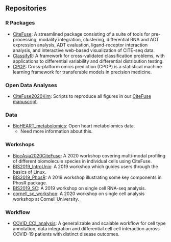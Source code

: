 ## Repositories

### R Packages
- [CiteFuse](https://github.com/SydneyBioX/CiteFuse): A streamlined package consisting of a suite of tools for pre-processing, modality integration, clustering, differential RNA and ADT expression analysis, ADT evaluation, ligand-receptor interaction analysis, and interactive web-based visualization of CITE-seq data.
- [ClassifyR](https://github.com/SydneyBioX/ClassifyR): A framework for cross-validated classification problems, with applications to differential variability and differential distribution testing.
- [CPOP](https://github.com/SydneyBioX/CPOP): Cross-platform omics prediction (CPOP) is a statistical machine learning framework for transferable models in precision medicine.

### Open Data Analyses
- [CiteFuse2020Kim](https://github.com/SydneyBioX/CiteFuse2020Kim): Scripts to reproduce all figures in our [CiteFuse manuscript](https://www.biorxiv.org/content/10.1101/854299v1).          


### Data
- [BioHEART_metabolomics](https://github.com/SydneyBioX/BioHEART_metabolomics): Open heart metabolomics data.
    - Need more information about this.


### Workshops
- [BiocAsia2020CiteFuse](https://github.com/SydneyBioX/BiocAsia2020CiteFuse): A 2020 workshop covering multi-modal profiling of different biomolecule species in individual cells using CiteFuse.
- [BIS2019_IntroUnix](https://github.com/SydneyBioX/BIS2019_IntroUnix): A 2019 workshop which guides users through the basics of Linux.
- [BIS2019_PhosR](https://github.com/SydneyBioX/BIS2019_PhosR): A 2019 workshop illustrating some key components in PhosR package.
- [BIS2019_SC](https://github.com/SydneyBioX/BIS2019_SC): A 2019 workshop on single cell RNA-seq analysis.
- [cornell_sc_workshop](https://github.com/SydneyBioX/cornell_sc_workshop): A 2020 workshop on single cell analysis workshop at Cornell University.

### Workflow
- [COVID_CCI_analysis](https://github.com/SydneyBioX/COVID_CCI_analysis): A generalizable and scalable workflow for cell type annotation, data integration and differential cell cell interaction across COVID-19 patients with distinct disease outcomes.
